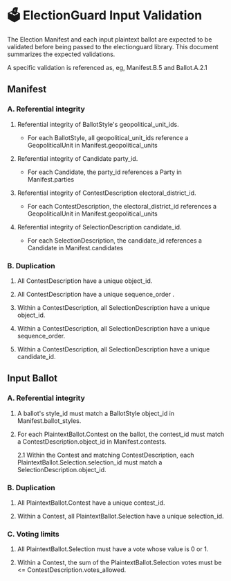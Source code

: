 # 🗳 ElectionGuard Input Validation

The Election Manifest and each input plaintext ballot are expected to be validated before being passed to the 
electionguard library. This document summarizes the expected validations.

A specific validation is referenced as, eg, Manifest.B.5 and Ballot.A.2.1

## Manifest

### A. Referential integrity

1. Referential integrity of BallotStyle's geopolitical_unit_ids.
    * For each BallotStyle, all geopolitical_unit_ids reference a GeopoliticalUnit in Manifest.geopolitical_units

2. Referential integrity of Candidate party_id.
    * For each Candidate, the party_id references a Party in Manifest.parties
    
3. Referential integrity of ContestDescription electoral_district_id.
    * For each ContestDescription, the electoral_district_id references a GeopoliticalUnit in Manifest.geopolitical_units    

4. Referential integrity of SelectionDescription candidate_id.
    * For each SelectionDescription, the candidate_id references a Candidate in Manifest.candidates    
    
### B. Duplication

1. All ContestDescription have a unique object_id.   

2. All ContestDescription have a unique sequence_order .  

3. Within a ContestDescription, all SelectionDescription have a unique object_id.

4. Within a ContestDescription, all SelectionDescription have a unique sequence_order.

5. Within a ContestDescription, all SelectionDescription have a unique candidate_id.

## Input Ballot

### A. Referential integrity

1. A ballot's style_id must match a BallotStyle object_id in Manifest.ballot_styles.

2. For each PlaintextBallot.Contest on the ballot, the contest_id must match a ContestDescription.object_id in Manifest.contests.
   
   2.1 Within the Contest and matching ContestDescription, each PlaintextBallot.Selection.selection_id must match a SelectionDescription.object_id.
   
### B. Duplication

1. All PlaintextBallot.Contest have a unique contest_id.   

2. Within a Contest, all PlaintextBallot.Selection have a unique selection_id.

### C. Voting limits

1. All PlaintextBallot.Selection must have a vote whose value is 0 or 1.

2. Within a Contest, the sum of the PlaintextBallot.Selection votes must be <= ContestDescription.votes_allowed.

